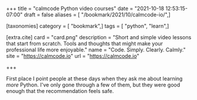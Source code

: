+++
title = "calmcode Python video courses"
date = "2021-10-18 12:53:15-07:00"
draft = false
aliases = [ "/bookmark/2021/10/calmcode-io/",]

[taxonomies]
category = [ "bookmark",]
tags = [ "python", "learn",]

[extra.cite]
card = "card.png"
description = "Short and simple video lessons that start from scratch. Tools and thoughts that might make your professional life more enjoyable."
name = "Code. Simply. Clearly. Calmly."
site = "https://calmcode.io"
url = "https://calmcode.io"

+++

First place I point people at these days when they ask me about learning *more*
Python. I've only gone through a few of them, but they were good enough that
the recommendation feels safe.